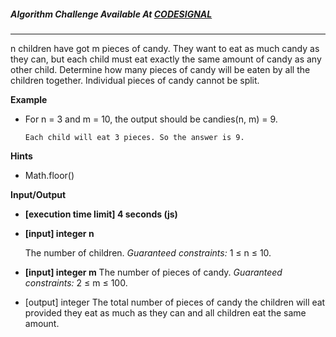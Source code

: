 ##### Algorithm Challenge Available At [CODESIGNAL](https://app.codesignal.com/arcade/intro/level-9/AACpNbZANCkhHWNs3)

---

n children have got m pieces of candy. They want to eat as much candy as they can, but each child must eat exactly the same amount of candy as any other child. Determine how many pieces of candy will be eaten by all the children together. Individual pieces of candy cannot be split.

**Example**

- For n = 3 and m = 10, the output should be
  candies(n, m) = 9.

      Each child will eat 3 pieces. So the answer is 9.

**Hints**

- Math.floor()

**Input/Output**

- **[execution time limit] 4 seconds (js)**

- **[input] integer n**

  The number of children.
  _Guaranteed constraints:_ 1 ≤ n ≤ 10.

- **[input] integer m**
  The number of pieces of candy.
  _Guaranteed constraints:_ 2 ≤ m ≤ 100.
- [output] integer
  The total number of pieces of candy the children will eat provided they eat as much as they can and all children eat the same amount.
